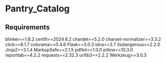 # Pantry_Catalog

## Requirements
blinker==1.8.2
certifi==2024.6.2
chardet==5.2.0
charset-normalizer==3.3.2
click==8.1.7
colorama==0.4.6
Flask==3.0.3
idna==3.7
itsdangerous==2.2.0
Jinja2==3.1.4
MarkupSafe==2.1.5
pdfkit==1.0.0
pillow==10.3.0
reportlab==4.2.2
requests==2.32.3
urllib3==2.2.2
Werkzeug==3.0.3

